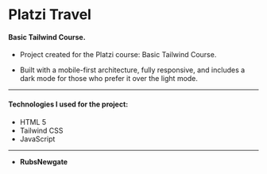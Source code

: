 # Platzi Travel

####  Basic Tailwind Course.

- Project created for the Platzi course: Basic Tailwind Course.

- Built with a mobile-first architecture, fully responsive, and includes a dark mode for those who prefer it over the light mode.

------------
#### Technologies I used for the project:
- HTML 5
- Tailwind CSS
- JavaScript

------------

- **RubsNewgate**
